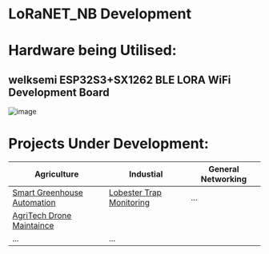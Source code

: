 # LoRaNET_NB Development
# Hardware being Utilised:

## welksemi ESP32S3+SX1262 BLE LORA WiFi Development Board

![image](https://github.com/mikey506/LoRaNET_NB/assets/13043850/9e5583f3-2247-4f1d-9dde-84d4bcb91720)

# Projects Under Development:

| Agriculture | Industial | General Networking | 
| ----------------------- | ----------------------- | ----------------------- |
| [Smart Greenhouse Automation](https://github.com/mikey506/LoRaNET_NB/tree/main/Agriculture/Smart%20Greenhouse%20Automation)   | [Lobester Trap Monitoring](https://github.com/mikey506/LoRaNET_NB/tree/main/Industrial/Fishing%20%26%20Aquaculture/Lobster%20Trap%20Monitoring) | ... |
| [AgriTech Drone Maintaince](https://github.com/mikey506/LoRaNET_NB/tree/main/Agriculture/Drones/AgriTech%20Drone) | | |
| ...       | ... | |
